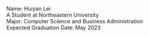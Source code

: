 Name: Huiyan Lei
<br> A Student at Northeastern University
<br> Major: Computer Science and Business Administration
<br> Expected Graduation Date: May 2023

